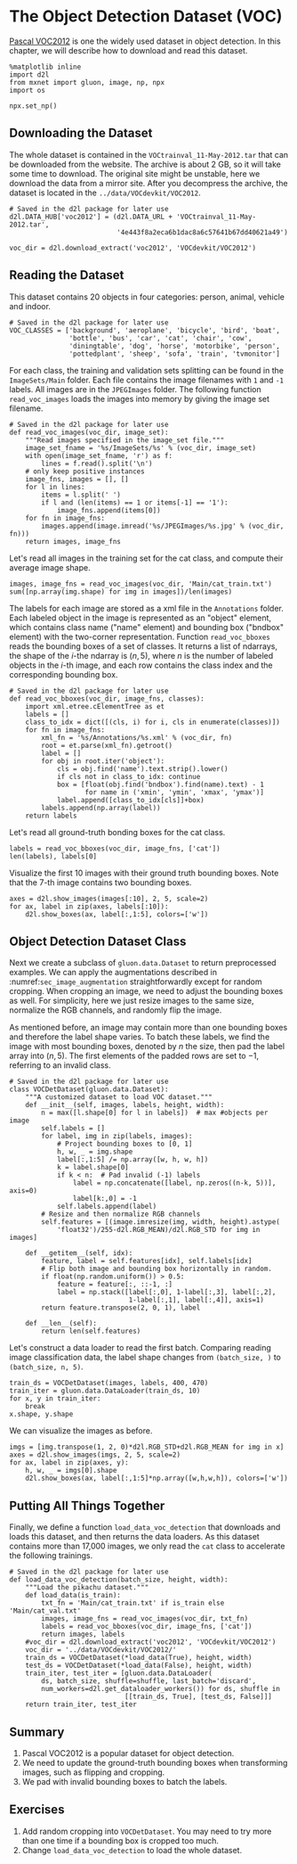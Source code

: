 # The Object Detection Dataset (VOC)

[Pascal VOC2012](http://host.robots.ox.ac.uk/pascal/VOC/voc2012/) is one the widely used dataset in object detection. In this chapter, we will describe how to download and read this dataset.

```{.python .input  n=13}
%matplotlib inline
import d2l
from mxnet import gluon, image, np, npx
import os

npx.set_np()
```

## Downloading the Dataset

The whole dataset is contained in the `VOCtrainval_11-May-2012.tar` that can be downloaded from the website. The archive is about 2 GB, so it will take some time to download. The original site might be unstable, here we download the data from a mirror site.  After you decompress the archive, the dataset is located in the `../data/VOCdevkit/VOC2012`.

```{.python .input  n=14}
# Saved in the d2l package for later use
d2l.DATA_HUB['voc2012'] = (d2l.DATA_URL + 'VOCtrainval_11-May-2012.tar',
                           '4e443f8a2eca6b1dac8a6c57641b67dd40621a49')

voc_dir = d2l.download_extract('voc2012', 'VOCdevkit/VOC2012')
```

## Reading the Dataset

This dataset contains 20 objects in four categories: person, animal, vehicle and indoor.

```{.python .input  n=15}
# Saved in the d2l package for later use
VOC_CLASSES = ['background', 'aeroplane', 'bicycle', 'bird', 'boat',
               'bottle', 'bus', 'car', 'cat', 'chair', 'cow',
               'diningtable', 'dog', 'horse', 'motorbike', 'person',
               'pottedplant', 'sheep', 'sofa', 'train', 'tvmonitor']
```

For each class, the training and validation sets splitting can be found in the `ImageSets/Main` folder. Each file contains the image filenames with `1` and `-1` labels. All images are in the `JPEGImages` folder. The following function `read_voc_images` loads the images into memory by giving the image set filename.

```{.python .input  n=16}
# Saved in the d2l package for later use
def read_voc_images(voc_dir, image_set):
    """Read images specified in the image_set file."""
    image_set_fname = '%s/ImageSets/%s' % (voc_dir, image_set)
    with open(image_set_fname, 'r') as f:
        lines = f.read().split('\n')
    # only keep positive instances
    image_fns, images = [], []
    for l in lines:
        items = l.split(' ')
        if l and (len(items) == 1 or items[-1] == '1'):
            image_fns.append(items[0])
    for fn in image_fns:
        images.append(image.imread('%s/JPEGImages/%s.jpg' % (voc_dir, fn)))
    return images, image_fns
```

Let's read all images in the training set for the cat class, and compute their average image shape.

```{.python .input  n=17}
images, image_fns = read_voc_images(voc_dir, 'Main/cat_train.txt')
sum([np.array(img.shape) for img in images])/len(images)
```

The labels for each image are stored as a xml file in the `Annotations` folder. Each labeled object in the image is represented as an "object" element, which contains class name ("name" element) and bounding box ("bndbox" element) with the two-corner representation. Function `read_voc_bboxes` reads the bounding boxes of a set of classes. It returns a list of ndarrays, the shape of the $i$-the ndarray is $(n, 5)$, where $n$ is the number of labeled objects in the $i$-th image, and each row contains the class index and the corresponding bounding box.

```{.python .input  n=18}
# Saved in the d2l package for later use
def read_voc_bboxes(voc_dir, image_fns, classes):
    import xml.etree.cElementTree as et
    labels = []
    class_to_idx = dict([(cls, i) for i, cls in enumerate(classes)])
    for fn in image_fns:
        xml_fn = '%s/Annotations/%s.xml' % (voc_dir, fn)
        root = et.parse(xml_fn).getroot()
        label = []
        for obj in root.iter('object'):
            cls = obj.find('name').text.strip().lower()
            if cls not in class_to_idx: continue
            box = [float(obj.find('bndbox').find(name).text) - 1 
                   for name in ('xmin', 'ymin', 'xmax', 'ymax')]
            label.append([class_to_idx[cls]]+box)
        labels.append(np.array(label))
    return labels
```

Let's read all ground-truth bonding boxes for the cat class.

```{.python .input  n=19}
labels = read_voc_bboxes(voc_dir, image_fns, ['cat'])
len(labels), labels[0]
```

Visualize the first 10 images with their ground truth bounding boxes. Note that the $7$-th image contains two bounding boxes.

```{.python .input  n=20}
axes = d2l.show_images(images[:10], 2, 5, scale=2)
for ax, label in zip(axes, labels[:10]):
    d2l.show_boxes(ax, label[:,1:5], colors=['w'])
```

## Object Detection Dataset Class

Next we create a subclass of `gluon.data.Dataset` to return preprocessed examples. We can apply the augmentations described in :numref:`sec_image_augmentation` straightforwardly except for random cropping. When cropping an image, we need to adjust the bounding boxes as well. For simplicity, here we just resize images to the same size, normalize the RGB channels, and randomly flip the image.  


As mentioned before, an image may contain more than one bounding boxes and therefore the label shape varies. To batch these labels, we find the image with most bounding boxes, denoted by $n$ the size, then pad the label array into $(n,5)$. The first elements of the padded rows are set to $-1$, referring to an invalid class.

```{.python .input  n=11}
# Saved in the d2l package for later use
class VOCDetDataset(gluon.data.Dataset):
    """A customized dataset to load VOC dataset."""
    def __init__(self, images, labels, height, width):
        n = max([l.shape[0] for l in labels])  # max #objects per image
        self.labels = []
        for label, img in zip(labels, images):
            # Project bounding boxes to [0, 1]
            h, w, _ = img.shape
            label[:,1:5] /= np.array([w, h, w, h])
            k = label.shape[0]
            if k < n:  # Pad invalid (-1) labels
                label = np.concatenate([label, np.zeros((n-k, 5))], axis=0)
                label[k:,0] = -1
            self.labels.append(label)
        # Resize and then normalize RGB channels
        self.features = [(image.imresize(img, width, height).astype(
            'float32')/255-d2l.RGB_MEAN)/d2l.RGB_STD for img in images]
        
    def __getitem__(self, idx):
        feature, label = self.features[idx], self.labels[idx]
        # Flip both image and bounding box horizontally in random.
        if float(np.random.uniform()) > 0.5:
            feature = feature[:, ::-1, :]
            label = np.stack([label[:,0], 1-label[:,3], label[:,2],
                              1-label[:,1], label[:,4]], axis=1)
        return feature.transpose(2, 0, 1), label
    
    def __len__(self):
        return len(self.features)
```

Let's construct a data loader to read the first batch. Comparing reading image classification data, the label shape changes from `(batch_size, )` to `(batch_size, n, 5)`.

```{.python .input  n=15}
train_ds = VOCDetDataset(images, labels, 400, 470)
train_iter = gluon.data.DataLoader(train_ds, 10)
for x, y in train_iter:
    break
x.shape, y.shape
```

We can visualize the images as before.

```{.python .input  n=16}
imgs = [img.transpose(1, 2, 0)*d2l.RGB_STD+d2l.RGB_MEAN for img in x]
axes = d2l.show_images(imgs, 2, 5, scale=2)
for ax, label in zip(axes, y):
    h, w, _ = imgs[0].shape
    d2l.show_boxes(ax, label[:,1:5]*np.array([w,h,w,h]), colors=['w'])
```

## Putting All Things Together

Finally, we define a function `load_data_voc_detection` that downloads and loads this dataset, and then returns the data loaders. As this dataset contains more than 17,000 images, we only read the `cat` class to accelerate the following trainings. 

```{.python .input}
# Saved in the d2l package for later use
def load_data_voc_detection(batch_size, height, width):
    """Load the pikachu dataset."""
    def load_data(is_train):
        txt_fn = 'Main/cat_train.txt' if is_train else 'Main/cat_val.txt'
        images, image_fns = read_voc_images(voc_dir, txt_fn)
        labels = read_voc_bboxes(voc_dir, image_fns, ['cat'])
        return images, labels
    #voc_dir = d2l.download_extract('voc2012', 'VOCdevkit/VOC2012')
    voc_dir = '../data/VOCdevkit/VOC2012/'
    train_ds = VOCDetDataset(*load_data(True), height, width)
    test_ds = VOCDetDataset(*load_data(False), height, width)
    train_iter, test_iter = [gluon.data.DataLoader(
        ds, batch_size, shuffle=shuffle, last_batch='discard',
        num_workers=d2l.get_dataloader_workers()) for ds, shuffle in
                             [[train_ds, True], [test_ds, False]]]
    return train_iter, test_iter
```

## Summary

1. Pascal VOC2012 is a popular dataset for object detection. 
1. We need to update the ground-truth bounding boxes when transforming images, such as flipping and cropping.
1. We pad with invalid bounding boxes to batch the labels. 


## Exercises

1. Add random cropping into `VOCDetDataset`. You may need to try more than one time if a bounding box is cropped too much.
1. Change `load_data_voc_detection` to load the whole dataset. 
